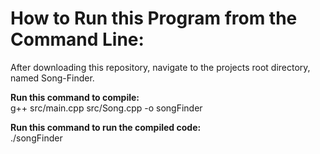 # How to Run this Program from the Command Line:
After downloading this repository, navigate to the projects root directory, named Song-Finder.

**Run this command to compile:**<br>
g++ src/main.cpp src/Song.cpp -o songFinder

**Run this command to run the compiled code:**<br>
./songFinder
